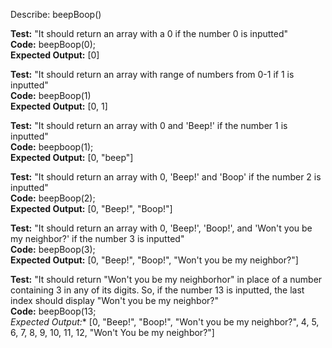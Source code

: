 Describe: beepBoop()

**Test:** "It should return an array with a 0 if the number 0 is inputted"  
**Code:** beepBoop(0);  
**Expected Output:** [0]  

**Test:** "It should return an array with range of numbers from 0-1 if 1 is inputted"  
**Code:** beepBoop(1)  
**Expected Output:** [0, 1]  

**Test:** "It should return an array with 0 and 'Beep!' if the number 1 is inputted"  
**Code:** beepboop(1);  
**Expected Output:** [0, "beep"]  

**Test:** "It should return an array with 0, 'Beep!' and 'Boop' if the number 2 is inputted"  
**Code:** beepBoop(2);  
**Expected Output:** [0, "Beep!", "Boop!"]  

**Test:** "It should return an array with 0, 'Beep!', 'Boop!', and 'Won't you be my neighbor?' if the number 3 is inputted"  
**Code:** beepBoop(3);  
**Expected Output:** [0, "Beep!", "Boop!", "Won't you be my neighbor?"]  

**Test:** "It should return "Won't you be my neighborhor" in place of a number containing 3 in any of its digits. So, if the number 13 is inputted, the last index should display "Won't you be my neighbor?"  
**Code:** beepBoop(13;  
**Expected Output*:** [0, "Beep!", "Boop!", "Won't you be my neighbor?", 4, 5, 6, 7, 8, 9, 10, 11, 12, "Won't You be my neighbor?"]